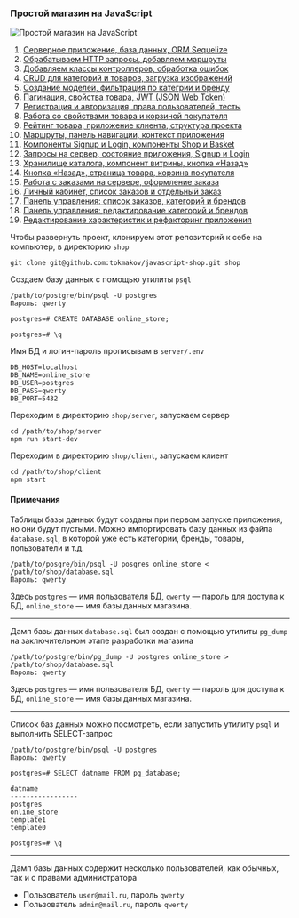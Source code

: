 ### Простой магазин на JavaScript

![Простой магазин на JavaScript](https://tokmakov.msk.ru/files/blog/664/shop.gif)

1. [Серверное приложение, база данных, ORM Sequelize](https://tokmakov.msk.ru/blog/item/664)
2. [Обрабатываем HTTP запросы, добавляем маршруты](https://tokmakov.msk.ru/blog/item/665)
3. [Добавляем классы контроллеров, обработка ошибок](https://tokmakov.msk.ru/blog/item/666)
4. [CRUD для категорий и товаров, загрузка изображений](https://tokmakov.msk.ru/blog/item/667)
5. [Создание моделей, фильтрация по категрии и бренду](https://tokmakov.msk.ru/blog/item/668)
6. [Пагинация, свойства товара, JWT (JSON Web Token)](https://tokmakov.msk.ru/blog/item/669)
7. [Регистрация и авторизация, права пользователей, тесты](https://tokmakov.msk.ru/blog/item/670)
8. [Работа со свойствами товара и корзиной покупателя](https://tokmakov.msk.ru/blog/item/671)
9. [Рейтинг товара, приложение клиента, структура проекта](https://tokmakov.msk.ru/blog/item/672)
10. [Маршруты, панель навигации, контекст приложения](https://tokmakov.msk.ru/blog/item/673)
11. [Компоненты Signup и Login, компоненты Shop и Basket](https://tokmakov.msk.ru/blog/item/679)
12. [Запросы на сервер, состояние приложения, Signup и Login](https://tokmakov.msk.ru/blog/item/680)
13. [Хранилище каталога, компонент витрины, кнопка «Назад»](https://tokmakov.msk.ru/blog/item/681)
14. [Кнопка «Назад», страница товара, корзина покупателя](https://tokmakov.msk.ru/blog/item/682)
15. [Работа с заказами на сервере, оформление заказа](https://tokmakov.msk.ru/blog/item/683)
16. [Личный кабинет, список заказов и отдельный заказ](https://tokmakov.msk.ru/blog/item/684)
17. [Панель управления: список заказов, категорий и брендов](https://tokmakov.msk.ru/blog/item/685)
18. [Панель управления: редактирование категорий и брендов](https://tokmakov.msk.ru/blog/item/686)
19. [Редактирование характеристик и рефакторинг приложения](https://tokmakov.msk.ru/blog/item/687)

Чтобы развернуть проект, клонируем этот репозиторий к себе на компьютер, в директорию `shop`

```
git clone git@github.com:tokmakov/javascript-shop.git shop
```

Создаем базу данных с помощью утилиты `psql`

```
/path/to/postgre/bin/psql -U postgres
Пароль: qwerty

postgres=# CREATE DATABASE online_store;

postgres=# \q
```

Имя БД и логин-пароль прописывам в `server/.env`

```
DB_HOST=localhost
DB_NAME=online_store
DB_USER=postgres
DB_PASS=qwerty
DB_PORT=5432
```

Переходим в директорию `shop/server`, запускаем сервер

```
cd /path/to/shop/server
npm run start-dev
```

Переходим в директорию `shop/client`, запускаем клиент

```
cd /path/to/shop/client
npm start
```

#### Примечания

Таблицы базы данных будут созданы при первом запуске приложения, но они будут пустыми. Можно импортировать базу данных из файла `database.sql`, в которой уже есть категории, бренды, товары, пользователи и т.д.


```
/path/to/posgre/bin/psql -U posgres online_store < /path/to/shop/database.sql
Пароль: qwerty
```

Здесь `postgres` — имя пользователя БД, `qwerty` — пароль для доступа к БД, `online_store` — имя базы данных магазина.

---

Дамп базы данных `database.sql` был создан с помощью утилиты `pg_dump` на заключительном этапе разработки магазина

```
/path/to/postgre/bin/pg_dump -U postgres online_store > /path/to/shop/database.sql
Пароль: qwerty
```

Здесь `postgres` — имя пользователя БД, `qwerty` — пароль для доступа к БД, `online_store` — имя базы данных магазина.

---

Список баз данных можно посмотреть, если запустить утилиту `psql` и выполнить SELECT-запрос

```
/path/to/postgre/bin/psql -U postgres
Пароль: qwerty

postgres=# SELECT datname FROM pg_database;

datname
-----------------
postgres
online_store
template1
template0

postgres=# \q
```

---

Дамп базы данных содержит несколько пользователей, как обычных, так и с правами администратора

* Пользователь `user@mail.ru`, пароль `qwerty`
* Пользователь `admin@mail.ru`, пароль `qwerty`

